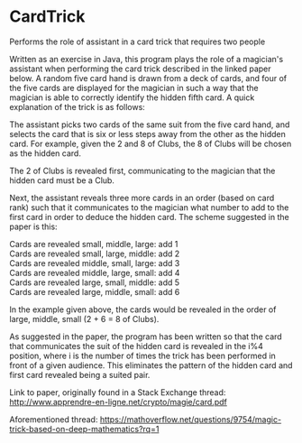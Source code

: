 # CardTrick
Performs the role of assistant in a card trick that requires two people

Written as an exercise in Java, this program plays the role of a magician's assistant when performing the card trick described in the linked paper below. A random five card hand is drawn from a deck of cards, and four of the five cards are displayed for the magician in such a way that the magician is able to correctly identify the hidden fifth card. A quick explanation of the trick is as follows:

The assistant picks two cards of the same suit from the five card hand, and selects the card that is six or less steps away from the other as the hidden card. For example, given the 2 and 8 of Clubs, the 8 of Clubs will be chosen as the hidden card.

The 2 of Clubs is revealed first, communicating to the magician that the hidden card must be a Club.

Next, the assistant reveals three more cards in an order (based on card rank) such that it communicates to the magician what number to add to the first card in order to deduce the hidden card. The scheme suggested in the paper is this:

Cards are revealed small, middle, large: add 1  
Cards are revealed small, large, middle: add 2  
Cards are revealed middle, small, large: add 3  
Cards are revealed middle, large, small: add 4  
Cards are revealed large, small, middle: add 5  
Cards are revealed large, middle, small: add 6  

In the example given above, the cards would be revealed in the order of large, middle, small (2 + 6 = 8 of Clubs).

As suggested in the paper, the program has been written so that the card that communicates the suit of the hidden card is revealed in the i%4 position, where i is the number of times the trick has been performed in front of a given audience. This eliminates the pattern of the hidden card and first card revealed being a suited pair.

Link to paper, originally found in a Stack Exchange thread: http://www.apprendre-en-ligne.net/crypto/magie/card.pdf

Aforementioned thread: https://mathoverflow.net/questions/9754/magic-trick-based-on-deep-mathematics?rq=1
